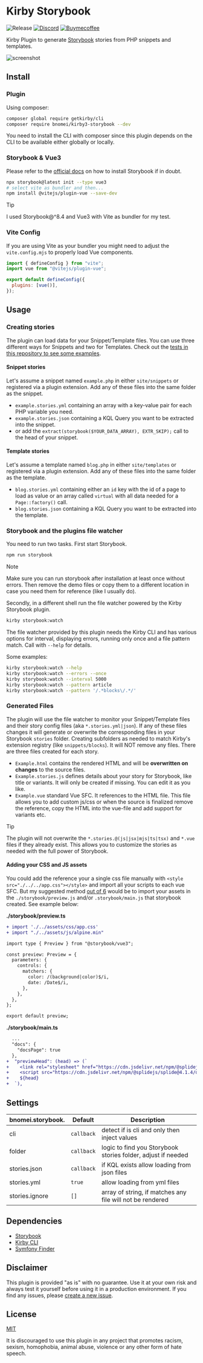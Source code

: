 # Kirby Storybook

![Release](https://flat.badgen.net/packagist/v/bnomei/kirby3-storybook?color=ae81ff&icon=github&label)
[![Discord](https://flat.badgen.net/badge/discord/bnomei?color=7289da&icon=discord&label)](https://discordapp.com/users/bnomei)
[![Buymecoffee](https://flat.badgen.net/badge/icon/donate?icon=buymeacoffee&color=FF813F&label)](https://www.buymeacoffee.com/bnomei)

Kirby Plugin to generate [Storybook](https://storybook.js.org/) stories from PHP snippets and templates.

<img src="https://raw.githubusercontent.com/bnomei/kirby3-storybook/main/screenshot.png" alt="screenshot" style="max-width: 50%;" />

## Install

### Plugin

Using composer:

```bash
composer global require getkirby/cli
composer require bnomei/kirby3-storybook --dev
```

You need to install the CLI with composer since this plugin depends on the CLI to be available either globally or locally.

### Storybook & Vue3

Please refer to the [official docs](https://storybook.js.org/docs/get-started/install) on how to install Storybook if in doubt.

```bash
npx storybook@latest init --type vue3
# select vite as bundler and then...
npm install @vitejs/plugin-vue --save-dev
```

> [!TIP]
> I used Storybook@^8.4 and Vue3 with Vite as bundler for my test.

### Vite Config

If you are using Vite as your bundler you might need to adjust the `vite.config.mjs` to properly load Vue components.

```js
import { defineConfig } from "vite";
import vue from "@vitejs/plugin-vue";

export default defineConfig({
  plugins: [vue()],
});
```

## Usage

### Creating stories

The plugin can load data for your Snippet/Template files. You can use three different ways for Snippets and two for Templates. Check out the [tests in this repository to see some examples](https://github.com/bnomei/kirby3-storybook/tree/master/tests/site).

#### Snippet stories

Let's assume a snippet named `example.php` in either `site/snippets` or registered via a plugin extension. Add any of these files into the same folder as the snippet.

- `example.stories.yml` containing an array with a key-value pair for each PHP variable you need.
- `example.stories.json` containing a KQL Query you want to be extracted into the snippet.
- or add the `extract(storybook($YOUR_DATA_ARRAY), EXTR_SKIP);` call to the head of your snippet.

#### Template stories

Let's assume a template named `blog.php` in either `site/templates` or registered via a plugin extension. Add any of these files into the same folder as the template.

- `blog.stories.yml` containing either an `id` key with the id of a page to load as value or an array called `virtual` with all data needed for a `Page::factory()` call.
- `blog.stories.json` containing a KQL Query you want to be extracted into the template.

### Storybook and the plugins file watcher

You need to run two tasks. First start Storybook.

```bash
npm run storybook
```

> [!NOTE]
> Make sure you can run storybook after installation at least once without errors. Then remove the demo files or copy them to a different location in case you need them for reference (like I usually do).

Secondly, in a different shell run the file watcher powered by the Kirby Storybook plugin.

```bash
kirby storybook:watch
```

The file watcher provided by this plugin needs the Kirby CLI and has various options for interval, displaying errors, running only once and a file pattern match. Call with `--help` for details.

Some examples:

```bash
kirby storybook:watch --help
kirby storybook:watch --errors --once
kirby storybook:watch --interval 5000
kirby storybook:watch --pattern article
kirby storybook:watch --pattern '/.*blocks\/.*/'
```

### Generated Files

The plugin will use the file watcher to monitor your Snippet/Template files and their story config files (aka `*.stories.yml|json`). If any of these files changes it will generate or overwrite the corresponding files in your Storybook `stories` folder. Creating subfolders as needed to match Kirby's extension registry (like `snippets/blocks`). It will NOT remove any files. There are three files created for each story.

- `Example.html` contains the rendered HTML and will be **overwritten on changes** to the source files.
- `Example.stories.js` defines details about your story for Storybook, like title or variants. It will only be created if missing. You can edit it as you like.
- `Example.vue` standard Vue SFC. It references to the HTML file. This file allows you to add custom js/css or when the source is finalized remove the reference, copy the HTML into the vue-file and add support for variants etc.

> [!TIP]
> The plugin will not overwrite the `*.stories.@(js|jsx|mjs|ts|tsx)` and `*.vue` files if they already exist. This allows you to customize the stories as needed with the full power of Storybook.

#### Adding your CSS and JS assets

You could add the reference your a single css file manually with `<style src="./../../app.css"></style>` and import all your scripts to each vue SFC. But my suggested method [out of 6](https://betterprogramming.pub/6-ways-to-configure-global-styles-for-storybook-faa1517aaf1a) would be to import your assets in the `./storybook/preview.js` and/or `.storybook/main.js` that storybook created. See example below:

**./storybook/preview.ts**
```diff
+ import './../assets/css/app.css'
+ import "./../assets/js/alpine.min"

import type { Preview } from "@storybook/vue3";

const preview: Preview = {
  parameters: {
    controls: {
      matchers: {
        color: /(background|color)$/i,
        date: /Date$/i,
      },
    },
  },
};

export default preview;
```

**./storybook/main.ts**
```diff
  ...
  "docs": {
    "docsPage": true
  },
+  "previewHead": (head) => (`
+    <link rel="stylesheet" href="https://cdn.jsdelivr.net/npm/@splidejs/splide@4.1.4/dist/css/splide.min.css" />
+    <script src="https://cdn.jsdelivr.net/npm/@splidejs/splide@4.1.4/dist/js/splide.min.js"></script>
+    ${head}
+  `),
```

## Settings

| bnomei.storybook. | Default    | Description                                                  |
|-------------------|------------|--------------------------------------------------------------|
| cli               | `callback` | detect if is cli and only then inject values                 |
| folder            | `callback` | logic to find you Storybook stories folder, adjust if needed |
| stories.json      | `callback` | if KQL exists allow loading from json files                  |
| stories.yml       | `true`     | allow loading from yml files                                 |
| stories.ignore    | `[]`       | array of string, if matches any file will not be rendered    |


## Dependencies

- [Storybook](https://storybook.js.org/)
- [Kirby CLI](https://github.com/getkirby/cli)
- [Symfony Finder](https://symfony.com/doc/current/components/finder.html)

## Disclaimer

This plugin is provided "as is" with no guarantee. Use it at your own risk and always test it yourself before using it in a production environment. If you find any issues, please [create a new issue](https://github.com/bnomei/kirby3-storybook/issues/new).

## License

[MIT](https://opensource.org/licenses/MIT)

It is discouraged to use this plugin in any project that promotes racism, sexism, homophobia, animal abuse, violence or any other form of hate speech.

